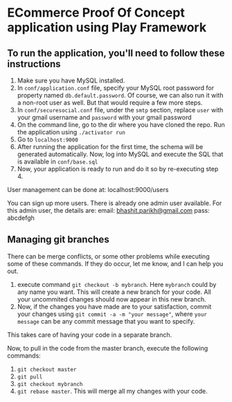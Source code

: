 ECommerce Proof Of Concept application using Play Framework
=================================

## To run the application, you'll need to follow these instructions

1. Make sure you have MySQL installed. 
2. In `conf/application.conf` file, specify your MySQL root password for property named `db.default.password`. Of course, we can also run it with a non-root user as well. But that would require a few more steps.
3. In `conf/securesocial.conf` file, under the `smtp` section, replace `user` with your gmail username and `password` with your gmail password
4. On the command line, go to the dir where you have cloned the repo. Run the application using `./activator run`
5. Go to `localhost:9000`
6. After running the application for the first time, the schema will be generated automatically. Now, log into MySQL and execute the SQL that is available in `conf/base.sql`
7. Now, your application is ready to run and do it so by re-executing step 4.

User management can be done at: localhost:9000/users

You can sign up more users. There is already one admin user available. For this admin user, the details are:
email: bhashit.parikh@gmail.com
pass: abcdefgh


## Managing git branches

There can be merge conflicts, or some other problems while executing some of these commands. If they do occur, let me know, and I can help you out.

1. execute command `git checkout -b mybranch`. Here `mybranch` could by any name you want. This will create a new branch for your code. All your uncommited changes should now appear in this new branch.
2. Now, if the changes you have made are to your satisfaction, commit your changes using `git commit -a -m "your message"`, where `your message` can be any commit message that you want to specify.


This takes care of having your code in a separate branch.

Now, to pull in the code from the master branch, execute the following commands:

1. `git checkout master`
2. `git pull`
3. `git checkout mybranch`
4. `git rebase master`. This will merge all my changes with your code.
